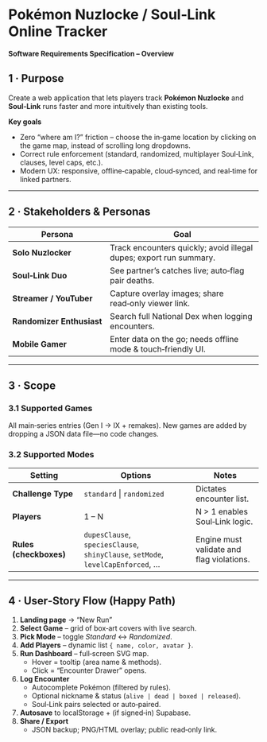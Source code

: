 # Pokémon Nuzlocke / Soul‑Link Online Tracker  
**Software Requirements Specification – Overview**

## 1 · Purpose
Create a web application that lets players track **Pokémon Nuzlocke** and **Soul‑Link** runs faster and more intuitively than existing tools.

**Key goals**
* Zero “where am I?” friction – choose the in‑game location by clicking on the game map, instead of scrolling long dropdowns.  
* Correct rule enforcement (standard, randomized, multiplayer Soul‑Link, clauses, level caps, etc.).  
* Modern UX: responsive, offline‑capable, cloud‑synced, and real‑time for linked partners.

---

## 2 · Stakeholders & Personas
| Persona | Goal |
|---------|------|
| **Solo Nuzlocker** | Track encounters quickly; avoid illegal dupes; export run summary. |
| **Soul‑Link Duo** | See partner’s catches live; auto‑flag pair deaths. |
| **Streamer / YouTuber** | Capture overlay images; share read‑only viewer link. |
| **Randomizer Enthusiast** | Search full National Dex when logging encounters. |
| **Mobile Gamer** | Enter data on the go; needs offline mode & touch‑friendly UI. |

---

## 3 · Scope

### 3.1 Supported Games
All main‑series entries (Gen I → IX + remakes). New games are added by dropping a JSON data file—no code changes.

### 3.2 Supported Modes
| Setting | Options | Notes |
|---------|---------|-------|
| **Challenge Type** | `standard` \| `randomized` | Dictates encounter list. |
| **Players** | 1 – N | N > 1 enables Soul‑Link logic. |
| **Rules (checkboxes)** | `dupesClause`, `speciesClause`, `shinyClause`, `setMode`, `levelCapEnforced`, … | Engine must validate and flag violations. |

---

## 4 · User‑Story Flow (Happy Path)
1. **Landing page** → “New Run”  
2. **Select Game** – grid of box‑art covers with live search.  
3. **Pick Mode** – toggle *Standard* ↔ *Randomized*.  
4. **Add Players** – dynamic list `{ name, color, avatar }`.  
5. **Run Dashboard** – full‑screen SVG map.  
   * Hover = tooltip (area name & methods).  
   * Click = “Encounter Drawer” opens.  
6. **Log Encounter**  
   * Autocomplete Pokémon (filtered by rules).  
   * Optional nickname & status (`alive | dead | boxed | released`).  
   * Soul‑Link pairs selected or auto‑paired.  
7. **Autosave** to localStorage + (if signed‑in) Supabase.  
8. **Share / Export**  
   * JSON backup; PNG/HTML overlay; public read‑only link.  
